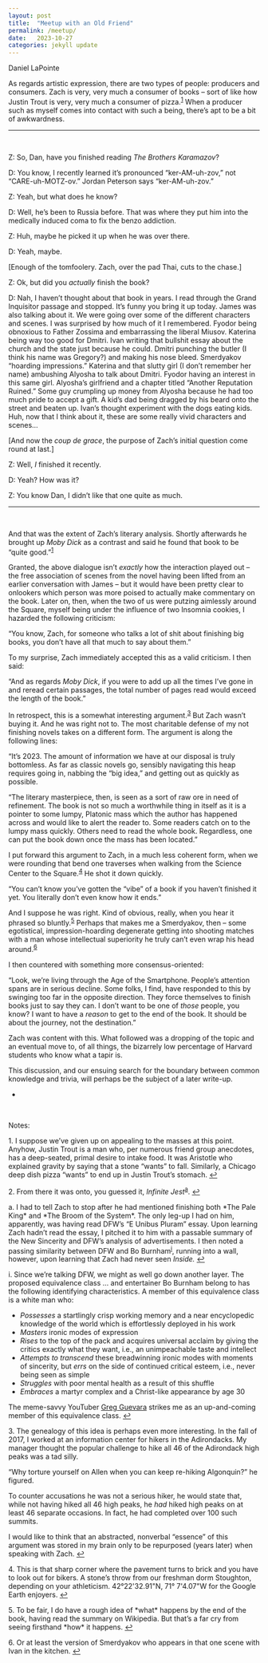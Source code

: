 ```yaml
---
layout: post
title:  "Meetup with an Old Friend"
permalink: /meetup/
date:   2023-10-27
categories: jekyll update
---
```


Daniel LaPointe

As regards artistic expression, there are two types of people: producers and consumers. Zach is very, very much a consumer of books – sort of like how Justin Trout is very, very much a consumer of pizza.<sup id="ref1"><a href="#note1">1</a></sup> When a producer such as myself comes into contact with such a being, there’s apt to be a bit of awkwardness.

---

&nbsp;

Z: So, Dan, have you finished reading *The Brothers Karamazov*?

D: You know, I recently learned it’s pronounced “ker-AM-uh-zov,” not “CARE-uh-MOTZ-ov.” Jordan Peterson says “ker-AM-uh-zov.”

Z: Yeah, but what does he know?

D: Well, he’s been to Russia before. That was where they put him into the medically induced coma to fix the benzo addiction.

Z: Huh, maybe he picked it up when he was over there.

D: Yeah, maybe.

[Enough of the tomfoolery. Zach, over the pad Thai, cuts to the chase.]

Z: Ok, but did you *actually* finish the book?

D: Nah, I haven’t thought about that book in years. I read through the Grand Inquisitor passage and stopped. It’s funny you bring it up today. James was also talking about it. We were going over some of the different characters and scenes. I was surprised by how much of it I remembered. Fyodor being obnoxious to Father Zossima and embarrassing the liberal Miusov. Katerina being way too good for Dmitri. Ivan writing that bullshit essay about the church and the state just because he could. Dmitri punching the butler (I think his name was Gregory?) and making his nose bleed. Smerdyakov “hoarding impressions.” Katerina and that slutty girl (I don’t remember her name) ambushing Alyosha to talk about Dmitri. Fyodor having an interest in this same girl. Alyosha’s girlfriend and a chapter titled “Another Reputation Ruined.” Some guy crumpling up money from Alyosha because he had too much pride to accept a gift. A kid’s dad being dragged by his beard onto the street and beaten up. Ivan’s thought experiment with the dogs eating kids. Huh, now that I think about it, these are some really vivid characters and scenes…

[And now the *coup de grace*, the purpose of Zach’s initial question come round at last.]

Z: Well, *I* finished it recently.

D: Yeah? How was it?

Z: You know Dan, I didn’t like that one quite as much.

---

&nbsp;

And that was the extent of Zach’s literary analysis. Shortly afterwards he brought up *Moby Dick* as a contrast and said he found that book to be “quite good.”<sup id="ref2"><a href="#note2">1</a></sup>

Granted, the above dialogue isn’t *exactly* how the interaction played out – the free association of scenes from the novel having been lifted from an earlier conversation with James – but it would have been pretty clear to onlookers which person was more poised to actually make commentary on the book. Later on, then, when the two of us were putzing aimlessly around the Square, myself being under the influence of two Insomnia cookies, I hazarded the following criticism:

“You know, Zach, for someone who talks a lot of shit about finishing big books, you don’t have all that much to say about them.”

To my surprise, Zach immediately accepted this as a valid criticism. I then said:

“And as regards *Moby Dick*, if you were to add up all the times I’ve gone in and reread certain passages, the total number of pages read would exceed the length of the book.”

In retrospect, this is a somewhat interesting argument.<sup id="ref3"><a href="#note3">3</a></sup> But Zach wasn’t buying it. And he was right not to. The most charitable defense of my not finishing novels takes on a different form. The argument is along the following lines:

“It’s 2023. The amount of information we have at our disposal is truly bottomless. As far as classic novels go, sensibly navigating this heap requires going in, nabbing the “big idea,” and getting out as quickly as possible.

“The literary masterpiece, then, is seen as a sort of raw ore in need of refinement. The book is not so much a worthwhile thing in itself as it is a pointer to some lumpy, Platonic mass which the author has happened across and would like to alert the reader to. Some readers catch on to the lumpy mass quickly. Others need to read the whole book. Regardless, one can put the book down once the mass has been located.”

I put forward this argument to Zach, in a much less coherent form, when we were rounding that bend one traverses when walking from the Science Center to the Square.<sup id="ref4"><a href="#note4">4</a></sup> He shot it down quickly.

“You can’t know you’ve gotten the “vibe” of a book if you haven’t finished it yet. You literally don’t even know how it ends.”

And I suppose he was right. Kind of obvious, really, when you hear it phrased so bluntly.<sup id="ref5"><a href="#note5">5</a></sup> Perhaps that makes me a Smerdyakov, then – some egotistical, impression-hoarding degenerate getting into shooting matches with a man whose intellectual superiority he truly can’t even wrap his head around.<sup id="ref6"><a href="#note6">6</a></sup>

I then countered with something more consensus-oriented:

“Look, we’re living through the Age of the Smartphone. People’s attention spans are in serious decline. Some folks, I find, have responded to this by swinging too far in the opposite direction. They force themselves to finish books just to say they can. I don’t want to be one of *those* people, you know? I want to have a *reason* to get to the end of the book. It should be about the journey, not the destination.”

Zach was content with this. What followed was a dropping of the topic and an eventual move to, of all things, the bizarrely low percentage of Harvard students who know what a tapir is.

This discussion, and our ensuing search for the boundary between common knowledge and trivia, will perhaps be the subject of a later write-up.

-

&nbsp;

Notes:

<p id="note1">1. I suppose we’ve given up on appealing to the masses at this point. Anyhow, Justin Trout is a man who, per numerous friend group anecdotes, has a deep-seated, primal desire to intake food. It was Aristotle who explained gravity by saying that a stone “wants” to fall. Similarly, a Chicago deep dish pizza “wants” to end up in Justin Trout’s stomach. <a href="#ref1">↩</a></p> 

<p id="note2">2. From there it was onto, you guessed it, <i>Infinite Jest</i><sup id="reff1"><a href="#notee1">a</a></sup>. <a href="#ref2">↩</a></p> 

<p id="notee1">a. I had to tell Zach to stop after he had mentioned finishing both *The Pale King* and *The Broom of the System*. The only leg-up I had on him, apparently, was having read DFW’s “E Unibus Pluram” essay. Upon learning Zach hadn’t read the essay, I pitched it to him with a passable summary of the New Sincerity and DFW’s analysis of advertisements. I then noted a passing similarity between DFW and Bo Burnham<sup id="refff1"><a href="#noteee1">i</a></sup>, running into a wall, however, upon learning that Zach had never seen <i>Inside.</i> <a href="#reff1">↩</a></p> 

<p id="noteee1">i. Since we’re talking DFW, we might as well go down another layer. The proposed equivalence class ... and entertainer Bo Burnham belong to has the following identifying characteristics. A member of this equivalence class is a white man who:

<ul>
  <li><i>Possesses</i> a startlingly crisp working memory and a near encyclopedic knowledge of the world which is effortlessly deployed in his work</li>
  <li><i>Masters</i> ironic modes of expression</li>
  <li><i>Rises</i> to the top of the pack and acquires universal acclaim by giving the critics exactly what they want, i.e., an unimpeachable taste and intellect</li>
  <li><i>Attempts to transcend</i> these breadwinning ironic modes with moments of sincerity, but <i>errs</i> on the side of continued critical esteem, i.e., never being seen as simple</li>
  <li><i>Struggles</i> with poor mental health as a result of this shuffle</li>
  <li><i>Embraces</i> a martyr complex and a Christ-like appearance by age 30</li>
</ul>

The meme-savvy YouTuber <a href="https://www.youtube.com/@jREG">Greg Guevara</a> strikes me as an up-and-coming member of this equivalence class. <a href="#refff1">↩</a></p>

<p id="note3">3. The genealogy of this idea is perhaps even more interesting. In the fall of 2017, I worked at an information center for hikers in the Adirondacks. My manager thought the popular challenge to hike all 46 of the Adirondack high peaks was a tad silly.

“Why torture yourself on Allen when you can keep re-hiking Algonquin?” he figured.

To counter accusations he was not a serious hiker, he would state that, while not having hiked all 46 high peaks, he *had* hiked high peaks on at least 46 separate occasions. In fact, he had completed over 100 such summits.

I would like to think that an abstracted, nonverbal “essence” of this argument was stored in my brain only to be repurposed (years later) when speaking with Zach. <a href="#ref3">↩</a></p>

<p id="note4">4. This is that sharp corner where the pavement turns to brick and you have to look out for bikers. A stone’s throw from our freshman dorm Stoughton, depending on your athleticism. 42°22'32.91"N, 71° 7'4.07"W for the Google Earth enjoyers. <a href="#ref4">↩</a></p>

<p id="note5">5. To be fair, I do have a rough idea of *what* happens by the end of the book, having read the summary on Wikipedia. But that’s a far cry from seeing firsthand *how* it happens. <a href="#ref5">↩</a></p>

<p id="note6">6. Or at least the version of Smerdyakov who appears in that one scene with Ivan in the kitchen. <a href="#ref6">↩</a></p>

